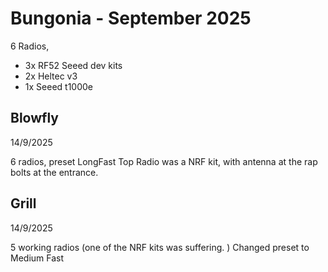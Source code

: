 # Bungonia - September 2025

6 Radios, 
- 3x RF52 Seeed dev kits
- 2x Heltec v3
- 1x Seeed t1000e

## Blowfly
14/9/2025 

6 radios, preset LongFast
Top Radio was a NRF kit, with antenna at the rap bolts at the entrance. 





## Grill
14/9/2025 

5 working radios (one of the NRF kits was suffering. )
Changed preset to Medium Fast 
